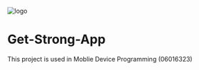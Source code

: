 ![logo](https://user-images.githubusercontent.com/57059698/147895498-ce54e58f-bb06-478e-a23a-d6232b90d63f.png)
# Get-Strong-App

This project is used in Moblie Device Programming (06016323)
